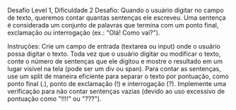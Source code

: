 Desafio Level 1, Dificuldade 2
Desafio:
Quando o usuário digitar no campo de texto, queremos contar quantas sentenças ele escreveu. 
Uma sentença é considerada um conjunto de palavras que termina com um ponto final, exclamação ou interrogação (ex.: "Olá! Como vai?").

Instruções:
Crie um campo de entrada (textarea ou input) onde o usuário possa digitar o texto.
Toda vez que o usuário digitar ou modificar o texto, conte o número de sentenças que ele digitou e mostre o resultado em um lugar visível na tela (pode ser um div ou span).
Para contar as sentenças, use um split de maneira eficiente para separar o texto por pontuação, como ponto final (.), ponto de exclamação (!) e interrogação (?).
Implemente uma verificação para não contar sentenças vazias (devido ao uso excessivo de pontuação como "!!!!" ou "???").
